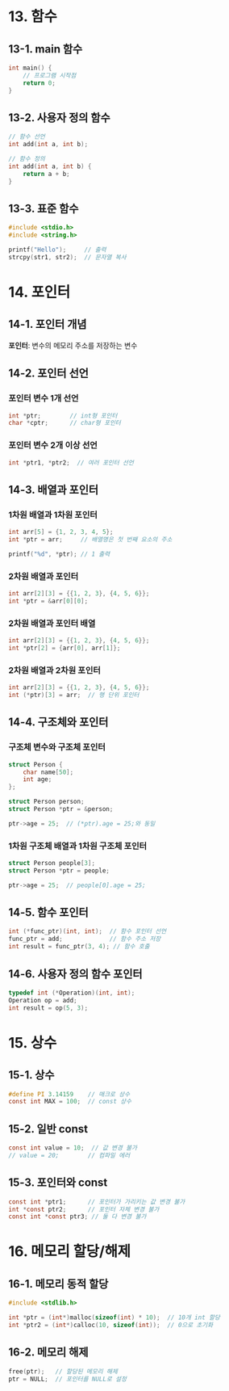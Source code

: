 # 13. 함수

## 13-1. main 함수

```c
int main() {
    // 프로그램 시작점
    return 0;
}
```

## 13-2. 사용자 정의 함수

```c
// 함수 선언
int add(int a, int b);

// 함수 정의
int add(int a, int b) {
    return a + b;
}
```

## 13-3. 표준 함수

```c
#include <stdio.h>
#include <string.h>

printf("Hello");     // 출력
strcpy(str1, str2);  // 문자열 복사
```

# 14. 포인터

## 14-1. 포인터 개념

**포인터**: 변수의 메모리 주소를 저장하는 변수

## 14-2. 포인터 선언

### 포인터 변수 1개 선언

```c
int *ptr;        // int형 포인터
char *cptr;      // char형 포인터
```

### 포인터 변수 2개 이상 선언

```c
int *ptr1, *ptr2;  // 여러 포인터 선언
```

## 14-3. 배열과 포인터

### 1차원 배열과 1차원 포인터

```c
int arr[5] = {1, 2, 3, 4, 5};
int *ptr = arr;     // 배열명은 첫 번째 요소의 주소

printf("%d", *ptr); // 1 출력
```

### 2차원 배열과 포인터

```c
int arr[2][3] = {{1, 2, 3}, {4, 5, 6}};
int *ptr = &arr[0][0];
```

### 2차원 배열과 포인터 배열

```c
int arr[2][3] = {{1, 2, 3}, {4, 5, 6}};
int *ptr[2] = {arr[0], arr[1]};
```

### 2차원 배열과 2차원 포인터

```c
int arr[2][3] = {{1, 2, 3}, {4, 5, 6}};
int (*ptr)[3] = arr;  // 행 단위 포인터
```

## 14-4. 구조체와 포인터

### 구조체 변수와 구조체 포인터

```c
struct Person {
    char name[50];
    int age;
};

struct Person person;
struct Person *ptr = &person;

ptr->age = 25;  // (*ptr).age = 25;와 동일
```

### 1차원 구조체 배열과 1차원 구조체 포인터

```c
struct Person people[3];
struct Person *ptr = people;

ptr->age = 25;  // people[0].age = 25;
```

## 14-5. 함수 포인터

```c
int (*func_ptr)(int, int);  // 함수 포인터 선언
func_ptr = add;             // 함수 주소 저장
int result = func_ptr(3, 4); // 함수 호출
```

## 14-6. 사용자 정의 함수 포인터

```c
typedef int (*Operation)(int, int);
Operation op = add;
int result = op(5, 3);
```

# 15. 상수

## 15-1. 상수

```c
#define PI 3.14159    // 매크로 상수
const int MAX = 100;  // const 상수
```

## 15-2. 일반 const

```c
const int value = 10;  // 값 변경 불가
// value = 20;        // 컴파일 에러
```

## 15-3. 포인터와 const

```c
const int *ptr1;      // 포인터가 가리키는 값 변경 불가
int *const ptr2;      // 포인터 자체 변경 불가
const int *const ptr3; // 둘 다 변경 불가
```

# 16. 메모리 할당/해제

## 16-1. 메모리 동적 할당

```c
#include <stdlib.h>

int *ptr = (int*)malloc(sizeof(int) * 10);  // 10개 int 할당
int *ptr2 = (int*)calloc(10, sizeof(int));  // 0으로 초기화
```

## 16-2. 메모리 해제

```c
free(ptr);   // 할당된 메모리 해제
ptr = NULL;  // 포인터를 NULL로 설정
```
